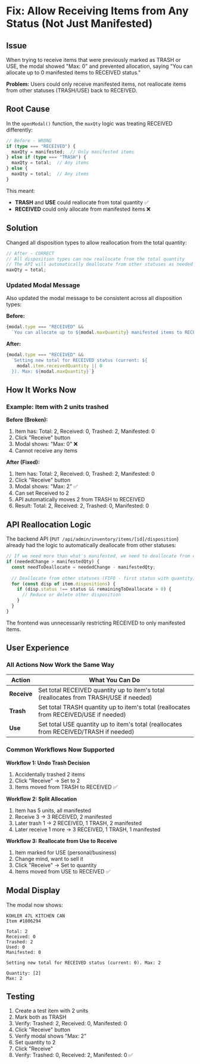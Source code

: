 # Fix: Allow Receiving Items from Any Status (Not Just Manifested)

## Issue

When trying to receive items that were previously marked as TRASH or USE, the modal showed "Max: 0" and prevented allocation, saying "You can allocate up to 0 manifested items to RECEIVED status."

**Problem:** Users could only receive manifested items, not reallocate items from other statuses (TRASH/USE) back to RECEIVED.

## Root Cause

In the `openModal()` function, the `maxQty` logic was treating RECEIVED differently:

```typescript
// Before - WRONG
if (type === "RECEIVED") {
  maxQty = manifested;  // Only manifested items
} else if (type === "TRASH") {
  maxQty = total;  // Any items
} else {
  maxQty = total;  // Any items
}
```

This meant:
- **TRASH** and **USE** could reallocate from total quantity ✅
- **RECEIVED** could only allocate from manifested items ❌

## Solution

Changed all disposition types to allow reallocation from the total quantity:

```typescript
// After - CORRECT
// All disposition types can now reallocate from the total quantity
// The API will automatically deallocate from other statuses as needed
maxQty = total;
```

### Updated Modal Message

Also updated the modal message to be consistent across all disposition types:

**Before:**
```typescript
{modal.type === "RECEIVED" &&
  `You can allocate up to ${modal.maxQuantity} manifested items to RECEIVED status.`}
```

**After:**
```typescript
{modal.type === "RECEIVED" &&
  `Setting new total for RECEIVED status (current: ${
    modal.item.receivedQuantity || 0
  }). Max: ${modal.maxQuantity}`}
```

## How It Works Now

### Example: Item with 2 units trashed

**Before (Broken):**
1. Item has: Total: 2, Received: 0, Trashed: 2, Manifested: 0
2. Click "Receive" button
3. Modal shows: "Max: 0" ❌
4. Cannot receive any items

**After (Fixed):**
1. Item has: Total: 2, Received: 0, Trashed: 2, Manifested: 0
2. Click "Receive" button
3. Modal shows: "Max: 2" ✅
4. Can set Received to 2
5. API automatically moves 2 from TRASH to RECEIVED
6. Result: Total: 2, Received: 2, Trashed: 0, Manifested: 0

## API Reallocation Logic

The backend API (`PUT /api/admin/inventory/items/[id]/disposition`) already had the logic to automatically deallocate from other statuses:

```typescript
// If we need more than what's manifested, we need to deallocate from other statuses
if (neededChange > manifestedQty) {
  const needToDeallocate = neededChange - manifestedQty;
  
  // Deallocate from other statuses (FIFO - first status with quantity)
  for (const disp of item.dispositions) {
    if (disp.status !== status && remainingToDeallocate > 0) {
      // Reduce or delete other disposition
    }
  }
}
```

The frontend was unnecessarily restricting RECEIVED to only manifested items.

## User Experience

### All Actions Now Work the Same Way

| Action | What You Can Do |
|--------|-----------------|
| **Receive** | Set total RECEIVED quantity up to item's total (reallocates from TRASH/USE if needed) |
| **Trash** | Set total TRASH quantity up to item's total (reallocates from RECEIVED/USE if needed) |
| **Use** | Set total USE quantity up to item's total (reallocates from RECEIVED/TRASH if needed) |

### Common Workflows Now Supported

**Workflow 1: Undo Trash Decision**
1. Accidentally trashed 2 items
2. Click "Receive" → Set to 2
3. Items moved from TRASH to RECEIVED ✅

**Workflow 2: Split Allocation**
1. Item has 5 units, all manifested
2. Receive 3 → 3 RECEIVED, 2 manifested
3. Later trash 1 → 2 RECEIVED, 1 TRASH, 2 manifested
4. Later receive 1 more → 3 RECEIVED, 1 TRASH, 1 manifested

**Workflow 3: Reallocate from Use to Receive**
1. Item marked for USE (personal/business)
2. Change mind, want to sell it
3. Click "Receive" → Set to quantity
4. Items moved from USE to RECEIVED ✅

## Modal Display

The modal now shows:
```
KOHLER 47L KITCHEN CAN
Item #1806294

Total: 2
Received: 0
Trashed: 2
Used: 0
Manifested: 0

Setting new total for RECEIVED status (current: 0). Max: 2

Quantity: [2]
Max: 2
```

## Testing

1. Create a test item with 2 units
2. Mark both as TRASH
3. Verify: Trashed: 2, Received: 0, Manifested: 0
4. Click "Receive" button
5. Verify modal shows "Max: 2"
6. Set quantity to 2
7. Click "Receive"
8. Verify: Trashed: 0, Received: 2, Manifested: 0 ✅













